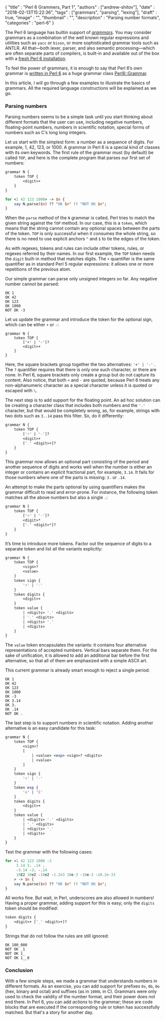 
  {
    "title"       : "Perl 6 Grammers, Part 1",
    "authors"     : ["andrew-shitov"],
    "date"        : "2018-02-13T15:22:36",
    "tags"        : ["grammars", "parsing", "lexing"],
    "draft"       : true,
    "image"       : "",
    "thumbnail"   : "",
    "description" : "Parsing number formats",
    "categories"  : "perl-6"
  }

The Perl 6 language has builtin support of [_grammars_](https://docs.perl6.org/language/grammars). You may consider grammars as a combination of the well known regular expressions and utilities such as `yacc` or `bison`, or more sophisticated grammar tools such as ANTLR. All that—both lexer, parser, and also semantic processing—which are often separate parts of compilers, is built-in and available out of the box with a [fresh Perl 6 installation](http://rakudo.org/how-to-get-rakudo/).

To feel the power of grammars, it is enough to say that Perl 6’s own grammar is [written in Perl 6](https://perl6.online/2018/01/01/the-start-of-the-grammar/) as a huge grammar class [Perl6::Grammar](https://github.com/rakudo/rakudo/blob/master/src/Perl6/Grammar.nqp).

In this article, I will go through a few examples to illustrate the basics of grammars. All the required language constructions will be explained as we go.

### Parsing numbers

Parsing numbers seems to be a simple task until you start thinking about different formats that the user can use, including negative numbers, floating-point numbers, numbers in scientific notation, special forms of numbers such as C‘s long long integers.

Let us start with the simplest form: a number as a sequence of digits. For example, 1, 42, 123, or 1000. A grammar in Perl 6 is a special kind of classes with its own keywords. The first rule of the grammar must (by default) be called `TOP`, and here is the complete program that parses our first set of numbers:

```perl
grammar N {
    token TOP {
        <digit>+
    }
}

for <1 42 123 1000> -> $n {
    say N.parse($n) ?? "OK $n" !! "NOT OK $n";
}
```

When the `parse` method of the `N` grammar is called, Perl tries to match the given string against the `TOP` method. In our case, this is a `token`, which means that the string cannot contain any optional spaces between the parts of the token. `TOP` is only successful when it consumes the whole string, so there is no need to use explicit anchors `^` and `$` to tie the edges of the token.

As with regexes, tokens and rules can include other tokens, rules, or regexes referred by their names. In our first example, the `TOP` token needs the `digit` built-in method that matches digits. The `+` quantifier is the same quantifier as in standard Perl 5 regular expressions: it allows one or more repetitions of the previous atom.

Our simple grammar can parse only unsigned integers so far. Any negative number cannot be parsed:

```
OK 1
OK 42
OK 123
OK 1000
NOT OK -3
```

Let us update the grammar and introduce the token for the optional sign, which can be either `+` or `-`:

```perl6
grammar N {
    token TOP {
        ['+' | '-']?
        <digit>+
    }
}
```

Here, the square brackets group together the two alternatives: `'+' | '-'` . The `?` quantifier requires that there is only one such character, or there are none. In Perl 6, square brackets only create a group but do not capture its content. Also notice, that both `+` and `-` are quoted, because Perl 6 treats any non-alphanumeric character as a special character unless it is quoted or escaped with `\`.

The next step is to add support for the floating point. An ad hoc solution can be creating a character class that includes both numbers and the `'.'`  character, but that would be completely wrong, as, for example, strings with two dots such as `3..14` pass this filter. So, do it differently:

```perl
grammar N {
    token TOP {
        ['+' | '-']?
        <digit>+
        ['.' <digit>+]?
    }
}
```

This grammar now allows an optional part consisting of the period and another sequence of digits and works well when the number is either an integer or contains an explicit fractional part, for example, `3.14`. It fails for those numbers where one of the parts is missing: `3.` or `.14`.

An attempt to make the parts optional by using quantifiers makes the grammar difficult to read and error-prone. For instance, the following token matches all the above numbers but also a single `.`:

```perl
grammar N {
    token TOP {
        ['+' | '-']?
        <digit>*
        ['.' <digit>*]?
    }
}
```

It’s time to introduce more tokens. Factor out the sequence of digits to a separate token and list all the variants explicitly:

```perl
grammar N {
    token TOP {
        <sign>?
        <value>
    }
    token sign {
        '+' | '-'
    }
    token digits {
        <digit>+
    }
    token value {
        | <digits> '.' <digits>
        | '.' <digits>
        | <digits> '.'
        | <digits>
    }
}
```

The `value` token encapsulates the variants: it contains four alternative representations of accepted numbers. Vertical bars separate them. For the sake of unification, it is allowed to add an additional bar before the first alternative, so that all of them are emphasized with a simple ASCII art.

This current grammar is already smart enough to reject a single period:

```
OK 1
OK 42
OK 123
OK 1000
OK -3
OK 3.14
OK 3.
OK .14
NOT OK .
```

The last step is to support numbers in scientific notation. Adding another alternative is an easy candidate for this task:

```perl
grammar N {
    token TOP {
        <sign>?
        [
            | <value> <exp> <sign>? <digits>
            | <value>
        ]
    }
    token sign {
        '+' | '-'
    }
    token exp {
        'e' | 'E'
    }
    token digits {
        <digit>+
    }
    token value {
        | <digits> '.' <digits>
        | '.' <digits>
        | <digits> '.'
        | <digits>
    }
}
```

Test the grammar with the following cases:

```perl
for <1 42 123 1000 -3
     3.14 3. .14 .
     -3.14 -3. -.14
     10E2 10e2 -10e2 -1.2e3 10e-3 -10e-3 -10.2e-33
    > -> $n {
    say N.parse($n) ?? "OK $n" !! "NOT OK $n";
}
```

All works fine. But wait, in Perl, underscores are also allowed in numbers! Having a proper grammar, adding support for this is easy; only the `digits` token should be modified:

```perl
token digits {
    <digit>+ ['_' <digit>+]?
}
```

Strings that do not follow the rules are still ignored:

```
OK 100_000
NOT OK _1
NOT OK 1_
NOT OK 1__0
```

### Conclusion

With a few simple steps, we made a grammar that understands numbers in different formats. As an exercise, you can add support for prefixes `0x`, `0b`, `0o` (hex, binary and octal) and suffixes (as in `1000L` in C). Grammars were only used to check the validity of the number format, and their power does not end there. In Perl 6, you can add _actions_ to the grammar; these are code blocks that are executed if the corresponding rule or token has successfully matched. But that's a story for another day.

